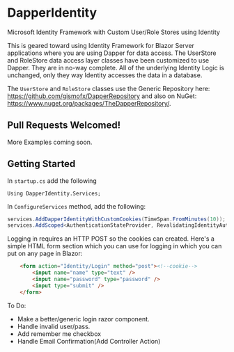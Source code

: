 # DapperIdentity
Microsoft Identity Framework with Custom User/Role Stores using Identity

This is geared toward using Identity Framework for Blazor Server applications where you are using Dapper for data access.
The UserStore and RoleStore data access layer classes have been customized to use Dapper. They are in no-way complete. All of the underlying Identity Logic is unchanged, only they way Identity accesses the data in a database.

The `UserStore` and `RoleStore` classes use the Generic Repository here:
https://github.com/gismofx/DapperRepository and also on NuGet: https://www.nuget.org/packages/TheDapperRepository/.

## Pull Requests Welcomed!

More Examples coming soon.

## Getting Started
In `startup.cs` add the following

`Using DapperIdentity.Services;`

In `ConfigureServices` method, add the following:
```c#
services.AddDapperIdentityWithCustomCookies(TimeSpan.FromMinutes(10));
services.AddScoped<AuthenticationStateProvider, RevalidatingIdentityAuthenticationStateProvider<DapperIdentity.Models.CustomIdentityUser>>();
```

Logging in requires an HTTP POST so the cookies can created.
Here's a simple HTML form section which you can use for logging in which you can put on any page in Blazor:

```html
    <form action="Identity/Login" method="post"><!--cookie-->
        <input name="name" type="text" />
        <input name="password" type="password" />
        <input type="submit" />
    </form> 
```



To Do:
* Make a better/generic login razor component. 
* Handle invalid user/pass. 
* Add remember me checkbox
* Handle Email Confirmation(Add Controller Action)
